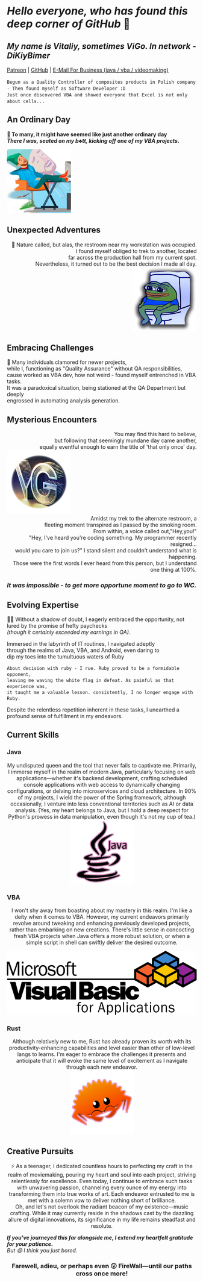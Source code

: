 # *Hello everyone, who has found this deep corner of GitHub* 👋
## *My name is Vitaliy, sometimes ViGo. In network - DiKiyBimer*  

[Patreon](https://www.patreon.com/DiKiyBimer) | [GitHub](https://github.com/DiKiyBimer) | [E-Mail For Business (java / vba / videomaking)](mailto:vigo.commercial@icloud.com)  
  
`Begun as a Quality Controller of composites products in Polish company - Then found myself as Software Developer :D`  
 `Just once discovered VBA and showed everyone that Excel is not only about cells...`

## An Ordinary Day 

**🔭 To many, it might have seemed like just another ordinary day**  
***There I was, seated on my *b♣tt*, kicking off one of my VBA projects.***  
</p>  

<p align="left" width=85px><a href="https://github.com/DiKiyBimer" target="blank"><img height=170px src="https://github.com/DiKiyBimer/DiKiyBimer/blob/main/my-gh-images/lazy.png" alt="Lazy" /></a></p>

## Unexpected Adventures
<div align="right">
🚽 Nature called, but alas, the restroom near my workstation was occupied.   </div>
<div align="right"> I found myself obliged to trek to another, located </div> <div align="right"> far across the production hall from my current spot.  </div>
<div align="right">  Nevertheless, it turned out to be the best decision I made all day.</div>
<div align="right"><a href="https://github.com/DiKiyBimer" target="blank"><img height=170px src="https://github.com/DiKiyBimer/DiKiyBimer/blob/main/my-gh-images/wc.png" alt="wc" /></a></div>

## Embracing Challenges
<div align="left">👯 Many individuals clamored for newer projects, </div>
<div align="left">while I, functioning as "Quality Assurance" without QA responsibilities, </div>
<div align="left">cause worked as VBA dev, how not weird - found myself entrenched in VBA tasks. </div>
<div align="left">It was a paradoxical situation, being stationed at the QA Department but deeply </div>
<div align="left">engrossed in automating analysis generation.</div>

## Mysterious Encounters
<div align="right">You may find this hard to believe, </div>
  <div align="right">but following that seemingly mundane day came another, </div>
    <div align="right">equally eventful enough to earn the title of 'that only once' day.</div>
    <div align="left"><a href="https://github.com/DiKiyBimer" target="blank"><img height=170px src="https://github.com/DiKiyBimer/DiKiyBimer/blob/main/my-gh-images/vg.png" alt="vg" /></a></div>
<div align="right">Amidst my trek to the alternate restroom, a </div>
  <div align="right">fleeting moment transpired as I passed by the smoking room. </div>
  <div align="right">From within, a voice called out,"Hey,you!"</div>
<div align="right">"Hey, I've heard you're coding something. My programmer recently resigned... </div>
  <div align="right">would you care to join us?" I stand silent and couldn't understand what is happening. </div>
  <div align="right">Those were the first words I ever heard from this person, but I understand one thing at 100%. </div>
  
### ***It was impossible - to get more opportune moment to go to WC.***

## Evolving Expertise
👨‍💻 Without a shadow of doubt, I eagerly embraced the opportunity, not lured by the promise of hefty paychecks  
*(though it certainly exceeded my earnings in QA).*  

Immersed in the labyrinth of IT routines, I navigated adeptly  
through the realms of Java, VBA, and Android, even daring to  
dip my toes into the tumultuous waters of Ruby  
```
About decision with ruby - I rue. Ruby proved to be a formidable opponent,  
leaving me waving the white flag in defeat. As painful as that experience was,  
it taught me a valuable lesson. consistently, I no longer engage with Ruby.
```
Despite the relentless repetition inherent in these tasks, I unearthed a profound sense of fulfillment in my endeavors.

## Current Skills
### Java
<div align="center">
My undisputed queen and the tool that never fails to captivate me. Primarily, I immerse myself in the realm of modern Java, particularly focusing on web applications—whether it's backend development, crafting scheduled console applications with web access to dynamically changing configurations, or delving into microservices and cloud architecture. In 90% of my projects, I wield the power of the Spring framework, although occasionally, I venture into less conventional territories such as AI or data analysis. (Yes, my heart belongs to Java, but I hold a deep respect for Python's prowess in data manipulation, even though it's not my cup of tea.)
</div>  
  <div align="center"><a href="https://github.com/DiKiyBimer" target="blank"><img height=170px src="https://github.com/DiKiyBimer/DiKiyBimer/blob/main/my-gh-images/Java.png" alt="java" /></a></div>
    
### VBA
<div align="center">
I won't shy away from boasting about my mastery in this realm. I'm like a deity when it comes to VBA. However, my current endeavors primarily revolve around tweaking and enhancing previously developed projects, rather than embarking on new creations. There's little sense in concocting fresh VBA projects when Java offers a more robust solution, or when a simple script in shell can swiftly deliver the desired outcome.  
</div>  
<p></p>
  
<div align="center"><a href="https://github.com/DiKiyBimer" target="blank"><img height=170px src="https://github.com/DiKiyBimer/DiKiyBimer/blob/main/my-gh-images/vba.svg" alt="vba" /></a></div>

### Rust
<div align="center">
Although relatively new to me, Rust has already proven its worth with its productivity-enhancing capabilities and level easier than other of low-level langs to learns. I'm eager to embrace the challenges it presents and anticipate that it will evoke the same level of excitement as I navigate through each new endeavor.
</div>
  <div align="center"><a href="https://github.com/DiKiyBimer" target="blank"><img height=170px src="https://github.com/DiKiyBimer/DiKiyBimer/blob/main/my-gh-images/rust.png" alt="rust" /></a></div>

## Creative Pursuits
<div align="center">
⚡ As a teenager, I dedicated countless hours to perfecting my craft in the realm of moviemaking, pouring my heart and soul into each project, striving relentlessly for excellence. Even today, I continue to embrace such tasks with unwavering passion, channeling every ounce of my energy into transforming them into true works of art. Each endeavor entrusted to me is met with a solemn vow to deliver nothing short of brilliance.
</div>
<div align="center">
Oh, and let's not overlook the radiant beacon of my existence—music crafting. While it may currently reside in the shadows cast by the dazzling allure of digital innovations, its significance in my life remains steadfast and resolute.
</div>


***If you've journeyed this far alongside me, I extend my heartfelt gratitude for your patience.***  
*But 😄 I think you just bored.*

<div align="center"><h3>Farewell, adieu, or perhaps even 😮 FireWall—until our paths cross once more!</h3><div align="center">

